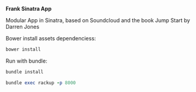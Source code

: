 **Frank Sinatra App**

Modular App in Sinatra, based on Soundcloud and the book Jump Start by Darren Jones


Bower install assets dependenciess:


```javascript
bower install
```


Run with bundle:


```ruby
bundle install
```

```ruby
bundle exec rackup -p 8000
```
